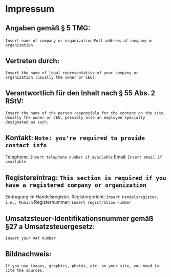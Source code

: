 # Impressum

## Angaben gemäß § 5 TMG:
`Insert name of company or organization`
`Full address of company or organization`

## Vertreten durch:
`Insert the name of legal representative of your company or organization (usually the owner or CEO).`

## Verantwortlich für den Inhalt nach § 55 Abs. 2 RStV:
`Insert the name of the person responsible for the content on the site. Usually the owner or CEO, possibly also an employee specially designated as such.`

## Kontakt: `Note: you're required to provide contact info`
Telephone: `Insert telephone number if available`
Email: `Insert email if available`

## Registereintrag: `This section is required if you have a registered company or organization`
Eintragung im Handelsregister.
Registergericht: `Insert Handelsregister, i.e., Munich`
Registernummer: `Insert registration number`

## Umsatzsteuer-Identifikationsnummer gemäß §27 a Umsatzsteuergesetz:
`Insert your VAT number`

## Bildnachweis:
`If you use images, graphics, photos, etc. on your site, you need to cite the sources.`